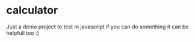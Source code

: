 # calculator

Just a demo project to test m javascript if you can do something it can be helpfull too :)